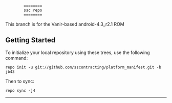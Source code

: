 			========
			ssc repo
			========

This branch is for the Vanir-based android-4.3_r2.1 ROM


Getting Started
---------------

To initialize your local repository using these trees, use the following command:

    repo init -u git://github.com/sscontracting/platform_manifest.git -b jb43

Then to sync: 

    repo sync -j4
    
----------------------------------------------------------------------------------

